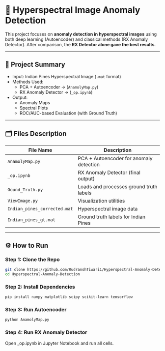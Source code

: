 # 🌈 Hyperspectral Image Anomaly Detection

This project focuses on **anomaly detection in hyperspectral images** using both deep learning (Autoencoder) and classical methods (RX Anomaly Detector). After comparison, the **RX Detector alone gave the best results**.

---

## 📌 Project Summary

- Input: Indian Pines Hyperspectral Image (`.mat` format)
- Methods Used:
  - PCA + Autoencoder → (`AnamolyMap.py`)
  - RX Anomaly Detector → (`_op.ipynb`)
- Output:
  - Anomaly Maps
  - Spectral Plots
  - ROC/AUC-based Evaluation (with Ground Truth)

---

## 🗂️ Files Description

| File Name              | Description                                       |
|------------------------|---------------------------------------------------|
| `AnamolyMap.py`        | PCA + Autoencoder for anomaly detection          |
| `_op.ipynb`            | RX Anomaly Detector (final output)               |
| `Gound_Truth.py`       | Loads and processes ground truth labels          |
| `ViewImage.py`         | Visualization utilities                          |
| `Indian_pines_corrected.mat` | Hyperspectral image data                     |
| `Indian_pines_gt.mat`  | Ground truth labels for Indian Pines             |

---

## ⚙️ How to Run

### Step 1: Clone the Repo

```bash
git clone https://github.com/RudranshTiwari1/Hyperspectral-Anomaly-Detection.git
cd Hyperspectral-Anomaly-Detection
```

### Step 2: Install Dependencies
```bash
pip install numpy matplotlib scipy scikit-learn tensorflow
```

### Step 3: Run Autoencoder
```bash
python AnamolyMap.py
```

### Step 4: Run RX Anomaly Detector
Open _op.ipynb in Jupyter Notebook and run all cells.

